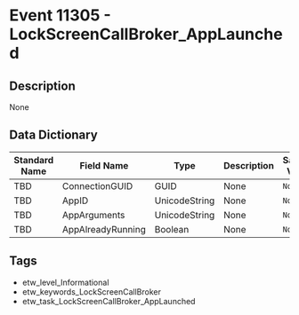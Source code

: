 # Event 11305 - LockScreenCallBroker_AppLaunched

## Description
None

## Data Dictionary
|Standard Name|Field Name|Type|Description|Sample Value|
|---|---|---|---|---|
|TBD|ConnectionGUID|GUID|None|`None`|
|TBD|AppID|UnicodeString|None|`None`|
|TBD|AppArguments|UnicodeString|None|`None`|
|TBD|AppAlreadyRunning|Boolean|None|`None`|

## Tags
* etw_level_Informational
* etw_keywords_LockScreenCallBroker
* etw_task_LockScreenCallBroker_AppLaunched
